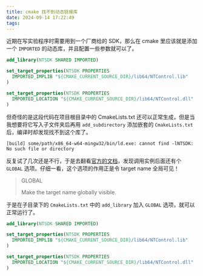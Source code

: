 ```yaml
---
title: cmake 找不到动态链接库
date: 2024-09-14 17:22:49
tags:
---
```


近期在写实验程序时需要用到一个厂商给的 SDK，那么在 cmake 里应该就是添加一个 `IMPORTED` 的动态库，并且配置一些参数就可以了。

```cmake
add_library(NTSDK SHARED IMPORTED)

set_target_properties(NTSDK PROPERTIES
  IMPORTED_IMPLIB "${CMAKE_CURRENT_SOURCE_DIR}/lib64/NTControl.lib"
)

set_target_properties(NTSDK PROPERTIES
  IMPORTED_LOCATION "${CMAKE_CURRENT_SOURCE_DIR}/lib64/NTControl.dll"
)
```

但奇怪的是这段代码在项目根目录中的 CmakeLists.txt 还可以正常生成，但是当我想要将它写入子文件夹后再用 `add_subdirectory` 添加嵌套的 `CmakeLists.txt` 后，编译时却发现找不到这个库了。

```
[build] some/path/x86_64-w64-mingw32/bin/ld.exe: cannot find -lNTSDK: No such file or directory
```

反复试了几次还是不行，于是去翻看[官方的文档](https://cmake.org/cmake/help/latest/command/add_library.html#imported-libraries)，发现调用实例后面还有个 `GLOBAL` 选项。仔细一看，这个选项的作用正是令 target name 全局可见！

>GLOBAL
>
>    Make the target name globally visible.

于是在子目录下的 `CmakeLists.txt` 中的 `add_library` 加入 `GLOBAL` 选项，就可以正常运行了。

```cmake
add_library(NTSDK SHARED IMPORTED)

set_target_properties(NTSDK PROPERTIES
  IMPORTED_IMPLIB "${CMAKE_CURRENT_SOURCE_DIR}/lib64/NTControl.lib"
)

set_target_properties(NTSDK PROPERTIES
  IMPORTED_LOCATION "${CMAKE_CURRENT_SOURCE_DIR}/lib64/NTControl.dll"
)
```